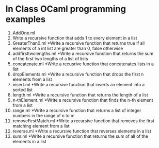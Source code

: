 # In Class OCaml programming examples

1. AddOne.ml
  2. Write a recursive function that adds 1 to every element in a list
3. GreaterThan0.ml
  *Write a recursive function that returns true if all elements of a int list are greater than 0, false otherwise
4. addfirsttwolengths.ml
  *Write a recursive function that returns the sum of the first two lengths of a list of lists
6. concatenate.ml
  *Write a recusrive function that concatenates lists in a list
8. dropElements.ml
  *Write a recursive function that drops the first n elements from a list
10. insert.ml
  *Write a recursive function that inserts an element into a sorted list
12. length.ml
  *Write a recursive function that returns the length of a list
14. n-thElement.ml
  *Write a recursive function that finds the n-th element from a list
16. range.ml
  *Write a recursive function that returns a list of integer numbers in the range of n to m
18. removeFirstMatch.ml
  *Write a recursive function that removes the first matching element from a list
20. reverse.ml
  *Write a recursive function that reverses elements in a list
22. sum.ml
  *Write a recursive function that returns the sum of all of the elements in a list
